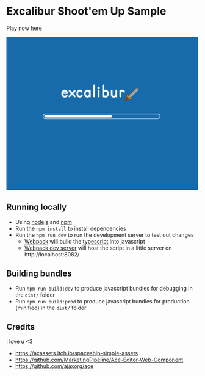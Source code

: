 # Excalibur Shoot'em Up Sample

Play now [here](https://excaliburjs.com/sample-shootemup)

![example of shootem up running](./shmup.gif)
## Running locally

* Using [nodejs](https://nodejs.org/en/) and [npm](https://www.npmjs.com/)
* Run the `npm install` to install dependencies
* Run the `npm run dev` to run the development server to test out changes
   * [Webpack](https://webpack.js.org/) will build the [typescript](https://www.typescriptlang.org/) into javascript
   * [Webpack dev server](https://webpack.js.org/configuration/dev-server/) will host the script in a little server on http://localhost:8082/

## Building bundles

* Run `npm run build:dev` to produce javascript bundles for debugging in the `dist/` folder
* Run `npm run build:prod` to produce javascript bundles for production (minified) in the `dist/` folder

## Credits

i love u <3

* https://axassets.itch.io/spaceship-simple-assets
* https://github.com/MarketingPipeline/Ace-Editor-Web-Component
* https://github.com/ajaxorg/ace
